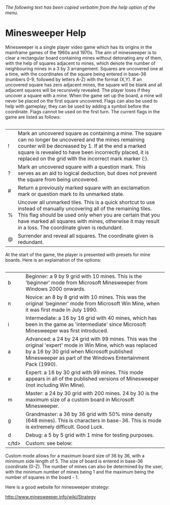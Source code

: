*The following text has been copied verbatim from the help option of the menu.*

# Minesweeper Help

Minesweeper is a single player video game which has its origins in the mainframe
games of the 1960s and 1970s. The aim of minesweeper is to clear a rectangular
board containing mines without detonating any of them, with the help of squares
adjacent to mines, which denote the number of neighbouring mines in a 3 by 3
arrangement. Squares are uncovered one at a time, with the coordinates of the
square being entered in base-36 (numbers 0-9, followed by letters A-Z) with the
format (X,Y). If an uncovered square has zero adjacent mines, the square will be
blank and all adjacent squares will be recursively revealed. The player loses if
they uncover a square with a mine. When the game set up the board, a mine will
never be placed on the first square uncovered. Flags can also be used to help
with gameplay; they can be used by adding a symbol before the coordinate. Flags
cannot be used on the first turn. The current flags in the game are listed as
follows:

<table align="left" cellspacing="20">
     <tr>
          <td align="left">!</td>
          <td align="left">
               Mark an uncovered square as containing a mine. The square can no longer
               be uncovered and the mines remaining counter will be decreased by 1.
               If at the end a marked square is revealed to have been incorrectly
               placed, it is replaced on the grid with the incorrect mark marker (:).
          </td>
     </tr>
     <tr>
          <td align="left">?</td>
          <td align="left">
               Mark an uncovered square with a question mark. This serves as an aid to
               logical deduction, but does not prevent the square from being uncovered.
          </td>
     </tr>   
     <tr>
          <td align="left">#</td>
          <td align="left">
               Return a previously marked square with an exclamation mark or question
               mark to its unmarked state.
          </td>
     </tr>
     <tr>
          <td align="left">%</td>
          <td align="left">
               Uncover all unmarked tiles. This is a quick shortcut to use instead of
               manually uncovering all of the remaining tiles. This flag should be used
               only when you are certain that you have marked all squares with mines,
               otherwise it may result in a loss. The coordinate given is redundant.
          </td>
     </tr>
     <tr>
          <td align="left">@</td>
          <td align="left">
               Surrender and reveal all squares. The coordinate given is redundant.
          </td>
     </tr>
</table>

At the start of the game, the player is presented with presets for mine boards.
Here is an explaination of the options:

<table align="left" cellspacing="20">
     <tr>
          <td align="left">b</td>
          <td align="left">
               Beginner: a 9 by 9 grid with 10 mines. This is the 'beginner' mode from
               Microsoft Minesweeper from Windows 2000 onwards.
          </td>
     </tr>
     <tr>
          <td align="left">n</td>
          <td align="left">
               Novice: an 8 by 8 grid with 10 mines. This was the original 'beginner'
               mode from Microsoft Win Mine, when it was first made in July 1990.
          </td>
     </tr>   
     <tr>
          <td align="left">i</td>
          <td align="left">
              Intermediate: a 16 by 16 grid with 40 mines, which has been in the game
              as 'intermediate' since Microsoft Minesweeper was first introduced.
          </td>
     </tr>
     <tr>
          <td align="left">a</td>
          <td align="left">
              Advanced: a 24 by 24 grid with 99 mines. This was the original 'expert'
              mode in Win Mine, which was replaced by a 16 by 30 grid when Microsoft
              published Minesweeper as part of the Windows Entertainment Pack (1990).
          </td>
     </tr>
     <tr>
          <td align="left">e</td>
          <td align="left">
             Expert: a 16 by 30 grid with 99 mines. This mode appears in all of the
             published versions of Minesweeper (not including Win Mine).
          </td>
     </tr>
     <tr>
          <td align="left">m</td>
          <td align="left">
             Master: a 24 by 30 grid with 200 mines. 24 by 30 is the maximum size of
             a custom board in Microsoft Minesweeper.
          </td>
     </tr>
     <tr>
          <td align="left">g</td>
          <td align="left">
             Grandmaster: a 36 by 36 grid with 50% mine density (648 mines). This is
             characters in base-36. This is mode is extremely difficult. Good Luck.
          </td>
     </tr>
     <tr>
          <td align="left">d</td>
          <td align="left">
             Debug: a 5 by 5 grid with 1 mine for testing purposes.
          </td>
     </tr>
     <tr>
          <td align="left">c/td>
          <td align="left">
            Custom: see below:
          </td>
     </tr>
</table>

Custom mode allows for a maximum board size of 36 by 36, with a minimum side
length of 5. The size of board is entered in base-36 coordinate (0-Z). The
number of mines can also be determined by the user, with the minimum number of
mines being 1 and the maximum being the number of squares in the board - 1.


Here is a good website for minesweeper strategy:

http://www.minesweeper.info/wiki/Strategy
